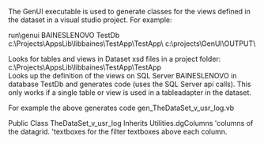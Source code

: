 The GenUI executable is used to generate classes for the views defined in the dataset in a visual studio project.
For example:

run\genui BAINESLENOVO TestDb c:\Projects\AppsLib\libbaines\TestApp\TestApp\ c:\projects\GenUI\OUTPUT\

Looks for tables and views in Dataset xsd files in a project folder: c:\Projects\AppsLib\libbaines\TestApp\TestApp\
Looks up the definition of the views on SQL Server BAINESLENOVO in database TestDb and generates code (uses the SQL Server api calls).
This only works if a single table or view is used in a tableadapter in the dataset. 

For example the above generates code gen_TheDataSet_v_usr_log.vb

Public Class TheDataSet_v_usr_log
Inherits Utilities.dgColumns
'columns of the datagrid.
'textboxes for the filter textboxes above each column.

